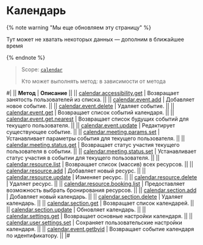 # Календарь

{% note warning "Мы еще обновляем эту страницу" %}

Тут может не хватать некоторых данных — дополним в ближайшее время

{% endnote %}

> Scope: [`calendar`](../scopes/permissions.md)
>
> Кто может выполнять метод: в зависимости от метода

#|
|| **Метод** | **Описание** ||
|| [calendar.accessibility.get](./calendar-accessibility-get.md) | Возвращает занятость пользователей из списка. ||
|| [calendar.event.add](./calendar-event-add.md) | Добавляет новое событие. ||
|| [calendar.event.delete](./calendar-event-delete.md) | Удаляет событие. ||
|| [calendar.event.get](./calendar-event-get.md) | Возвращает список событий календаря. ||
|| [calendar.event.get.nearest](./calendar-event-get-nearest.md) | Возвращает список будущих событий для текущего пользователя. ||
|| [calendar.event.update](./calendar-event-update.md) | Редактирует существующее событие. ||
|| [calendar.meeting.params.set](./calendar-meeting-params-set.md) | Устанавливает параметры события для текущего пользователя. ||
|| [calendar.meeting.status.get](./calendar-meeting-status-get.md) | Возвращает статус участия текущего пользователя в событии. ||
|| [calendar.meeting.status.set](./calendar-meeting-status-set.md) | Устанавливает статус участия в событии для текущего пользователя. ||
|| [calendar.resource.list](./calendar-resource-list.md) | Возвращает список (массив) всех ресурсов. ||
|| [calendar.resource.add](./calendar-resource-add.md) | Добавляет новый ресурс. ||
|| [calendar.resource.update](./calendar-resource-update.md) | Изменяет ресурс. ||
|| [calendar.resource.delete](./calendar-resource-delete.md) | Удаляет ресурс. ||
|| [calendar.resource.booking.list](./calendar-resource-booking-list.md) | Предоставляет возможность выбрать бронирования ресурсов. ||
|| [calendar.section.add](./calendar-section-add.md) | Добавляет новый календарь. ||
|| [calendar.section.delete](./calendar-section-delete.md) | Удаляет календарь. ||
|| [calendar.section.get](./calendar-section-get.md) | Возвращает список календарей. ||
|| [calendar.section.update](./calendar-section-update.md) | Обновляет календарь. ||
|| [calendar.settings.get](./calendar-settings-get.md) | Возвращает основные настройки календаря. ||
|| [calendar.user.settings.set](./calendar-user-settings-set.md) | Сохраняет пользовательские настройки календаря. ||
|| [calendar.event.getbyid](./calendar-event-get-by-id.md) | Возвращает событие календаря по идентификатору. ||
|#